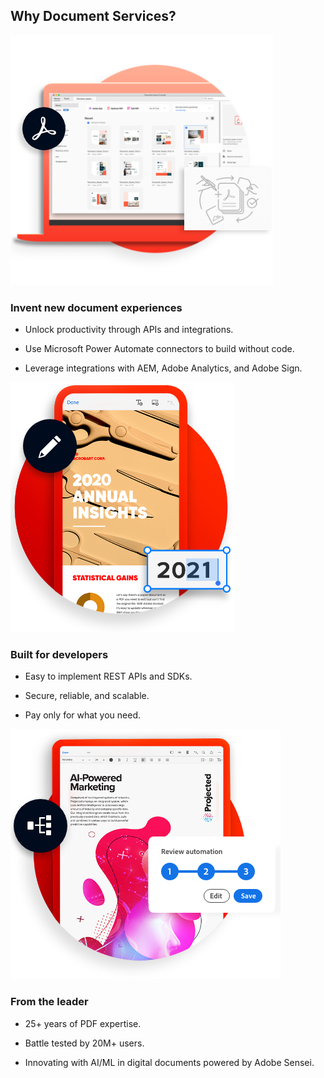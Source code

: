 <TitleBlock slots="heading" theme="lightest" className="titleBlock-align-left"/>

## Why Document Services?

<TextBlock slots="image,heading,text" width="33%" theme="lightest"  className="align-left img-m-size horizontal-align-heading home-list-points"/>

![Document API integrations](../images/img-consistent-hifi@2x.png " ")

### Invent new document experiences

- Unlock productivity through APIs and integrations.

- Use Microsoft Power Automate connectors to build without code.

- Leverage integrations with AEM, Adobe Analytics, and Adobe Sign.



<TextBlock slots="image,heading,text" width="33%" theme="lightest"   className="align-left img-m-size horizontal-align-heading home-list-points"/>

![REST APIs and SDKs built for developers](../images/img-customized-experiences@2x.png " ")

### Built for developers

- Easy to implement REST APIs and SDKs.

- Secure, reliable, and scalable.

- Pay only for what you need.



<TextBlock slots="image, heading, text" width="33%" theme="lightest"  className="align-left img-m-size horizontal-align-heading home-list-points"/>

![AI and machine learning APIs and SDKs](../images/img-workflow-automation@2x.png " ")

### From the leader

- 25+ years of PDF expertise.

- Battle tested by 20M+ users.

- Innovating with AI/ML in digital documents powered by Adobe Sensei.